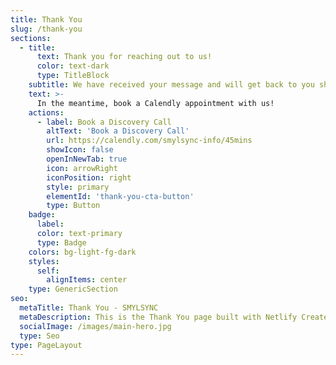 ```yaml
---
title: Thank You
slug: /thank-you
sections:
  - title:
      text: Thank you for reaching out to us!
      color: text-dark
      type: TitleBlock
    subtitle: We have received your message and will get back to you shortly.
    text: >-
      In the meantime, book a Calendly appointment with us!
    actions:
      - label: Book a Discovery Call
        altText: 'Book a Discovery Call'
        url: https://calendly.com/smylsync-info/45mins
        showIcon: false
        openInNewTab: true
        icon: arrowRight
        iconPosition: right
        style: primary
        elementId: 'thank-you-cta-button'
        type: Button
    badge:
      label: 
      color: text-primary
      type: Badge
    colors: bg-light-fg-dark
    styles:
      self:
        alignItems: center
    type: GenericSection
seo:
  metaTitle: Thank You - SMYLSYNC
  metaDescription: This is the Thank You page built with Netlify Create.
  socialImage: /images/main-hero.jpg
  type: Seo
type: PageLayout
---
```

